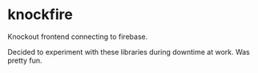 knockfire
=========

Knockout frontend connecting to firebase.

Decided to experiment with these libraries during downtime at work. Was pretty fun.
